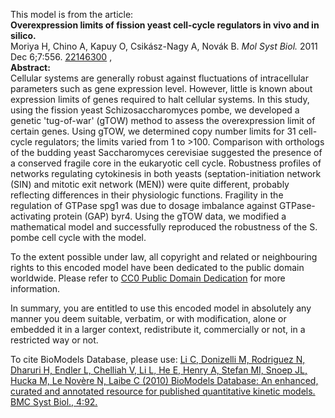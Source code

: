 

This model is from the article:  
**Overexpression limits of fission yeast cell-cycle regulators in vivo and in silico.**   
Moriya H, Chino A, Kapuy O, Csikász-Nagy A, Novák B. _Mol Syst Biol._ 2011 Dec
6;7:556. [22146300](http://www.ncbi.nlm.nih.gov/pubmed/22146300) ,  
**Abstract:**   
Cellular systems are generally robust against fluctuations of intracellular
parameters such as gene expression level. However, little is known about
expression limits of genes required to halt cellular systems. In this study,
using the fission yeast Schizosaccharomyces pombe, we developed a genetic
'tug-of-war' (gTOW) method to assess the overexpression limit of certain
genes. Using gTOW, we determined copy number limits for 31 cell-cycle
regulators; the limits varied from 1 to >100\. Comparison with orthologs of
the budding yeast Saccharomyces cerevisiae suggested the presence of a
conserved fragile core in the eukaryotic cell cycle. Robustness profiles of
networks regulating cytokinesis in both yeasts (septation-initiation network
(SIN) and mitotic exit network (MEN)) were quite different, probably
reflecting differences in their physiologic functions. Fragility in the
regulation of GTPase spg1 was due to dosage imbalance against GTPase-
activating protein (GAP) byr4. Using the gTOW data, we modified a mathematical
model and successfully reproduced the robustness of the S. pombe cell cycle
with the model.

  

To the extent possible under law, all copyright and related or neighbouring
rights to this encoded model have been dedicated to the public domain
worldwide. Please refer to [CC0 Public Domain
Dedication](http://creativecommons.org/publicdomain/zero/1.0/) for more
information.

In summary, you are entitled to use this encoded model in absolutely any
manner you deem suitable, verbatim, or with modification, alone or embedded it
in a larger context, redistribute it, commercially or not, in a restricted way
or not.

  

To cite BioModels Database, please use: [Li C, Donizelli M, Rodriguez N,
Dharuri H, Endler L, Chelliah V, Li L, He E, Henry A, Stefan MI, Snoep JL,
Hucka M, Le Novère N, Laibe C (2010) BioModels Database: An enhanced, curated
and annotated resource for published quantitative kinetic models. BMC Syst
Biol., 4:92.](http://www.ncbi.nlm.nih.gov/pubmed/20587024)

